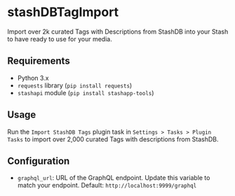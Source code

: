 # stashDBTagImport

Import over 2k curated Tags with Descriptions from StashDB into your Stash to have ready to use for your media.

## Requirements

- Python 3.x
- `requests` library (`pip install requests`)
- `stashapi` module (`pip install stashapp-tools`)

## Usage

Run the `Import StashDB Tags` plugin task in `Settings > Tasks > Plugin Tasks` to import over 2,000 curated Tags with descriptions from StashDB.

## Configuration

- `graphql_url`: URL of the GraphQL endpoint. Update this variable to match your endpoint. Default: `http://localhost:9999/graphql`

